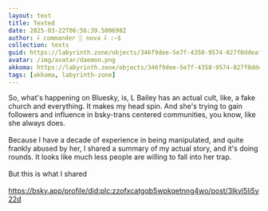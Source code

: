 ```yaml
---
layout: text
title: Texted
date: 2025-03-22T06:56:39.500698Z
author: ⸸ commander ░ nova ⸸ :~$
collection: texts
guid: https://labyrinth.zone/objects/346f9dee-5e7f-4358-9574-027f0ddeaf67
avatar: /img/avatar/daemon.png
akkoma: https://labyrinth.zone/objects/346f9dee-5e7f-4358-9574-027f0ddeaf67
tags: [akkoma, labyrinth-zone]
---
```


<p>So, what's happening on Bluesky, is, L Bailey has an actual cult, like, a fake church and everything. It makes my head spin. And she's trying to gain followers and influence in bsky-trans centered communities, you know, like she always does.<br><br>Because I have a decade of experience in being manipulated, and quite frankly abused by her, I shared a summary of my actual story, and it's doing rounds. It looks like much less people are willing to fall into her trap.<br><br>But this is what I shared<br><br><a href="https://bsky.app/profile/did:plc:zzofxcatgqb5wpkqetnng4wo/post/3lkvl5li5y22d" rel="ugc">https://bsky.app/profile/did:plc:zzofxcatgqb5wpkqetnng4wo/post/3lkvl5li5y22d</a></p>